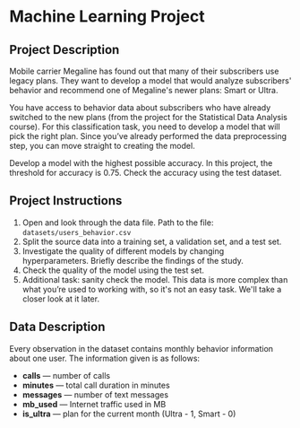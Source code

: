 # Machine Learning Project

## Project Description

Mobile carrier Megaline has found out that many of their subscribers use legacy plans. They want to develop a model that would analyze subscribers' behavior and recommend one of Megaline's newer plans: Smart or Ultra. 

You have access to behavior data about subscribers who have already switched to the new plans (from the project for the Statistical Data Analysis course). For this classification task, you need to develop a model that will pick the right plan. Since you’ve already performed the data preprocessing step, you can move straight to creating the model.  

Develop a model with the highest possible accuracy. In this project, the threshold for accuracy is 0.75. Check the accuracy using the test dataset.  

## Project Instructions
1) Open and look through the data file. Path to the file: `datasets/users_behavior.csv`
2) Split the source data into a training set, a validation set, and a test set.
3) Investigate the quality of different models by changing hyperparameters. Briefly describe the findings of the study.
4) Check the quality of the model using the test set.
5) Additional task: sanity check the model. This data is more complex than what you’re used to working with, so it's not an easy task. We'll take a closer look at it later.

## Data Description

Every observation in the dataset contains monthly behavior information about one user. The information given is as follows: 
- **сalls** — number of calls
- **minutes** — total call duration in minutes
- **messages** — number of text messages
- **mb_used** — Internet traffic used in MB
- **is_ultra** — plan for the current month (Ultra - 1, Smart - 0)
